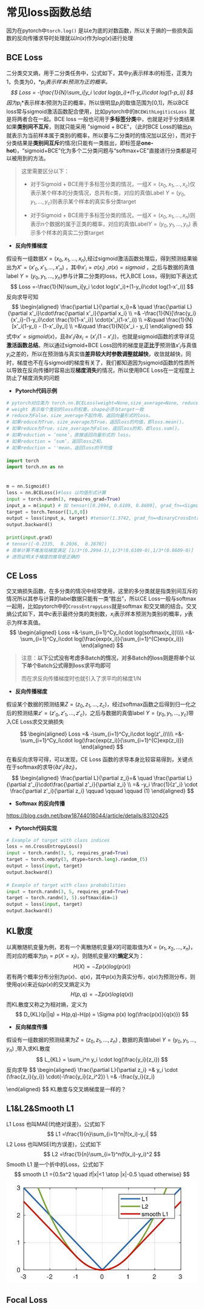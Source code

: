 # 常见loss函数总结

因为在pytorch中`torch.log()` 是以e为底的对数函数，所以关于熵的一些损失函数的反向传播求导时处理就以$ln(x)$作为$log(x)$进行处理

## BCE Loss

二分类交叉熵，用于二分类任务中，公式如下，其中$y_i$表示样本$i$的标签，正类为1，负类为0，*$p_i$*表示样本$i$预测为正的概率。
$$
Loss = -\frac{1}{N}\sum_i[y_i \cdot log(p_i)+(1-y_i)\cdot log(1-p_i)]
$$
因为*$p_i$*表示样本$i$预测为正的概率，所以很明显$p_i$的取值范围为[0,1]，所以BCE loss常与sigmoid激活函数配合使用，比如pytorch中的`BCEWithLogiticsLoss `就是将两者合在一起。BCE loss 一般也可用于**多标签分类**中，也就是对于分类结果如果**类别间不互斥**，则就只能采用 "sigmoid + BCE"，（此时BCE Loss的输出$p_i$  就表示为当前样本属于类别$i$的概率，所以要与二分类时的情况加以区分），而对于分类结果是**类别间互斥**的情况(只能有一类胜出，即标签是**one-hot**)，“sigmoid+BCE”化为多个二分类问题与“softmax+CE”直接进行分类都是可以被用到的方法。

> 这里需要区分以下：
>
> * 对于Sigmoid + BCE用于多标签分类的情况，一组$X= ({x_0,x_1,...,x_c})$仅表示某个样本的分类情况，总共有$c$类，对应的真值Label  $Y=(y_0,y_1,...,y_c)$则表示某个样本的真实多分类target 
>
> * 对于Sigmoid + BCE用于多标签分类的情况，一组$X= ({x_0,x_1,...,x_n})$则表示n个数据的属于正类的概率，对应的真值Label$Y=(y_0,y_1,...,y_n)$ 表示多个样本的真实二分类target 

* **反向传播梯度**

假设有一组数据$X= ({x_0,x_1,...,x_n})$,经过sigmoid激活函数处理后，得到预测结果输出为$X'=(x'_0,x'_1,...,x'_n)$ ，其中$x'_i=σ(x_i)$  ,$σ(x)=sigmoid$   ，之后与数据的真值label   $Y=(y_0,y_1,...,y_n)$参与计算二分类的loss，代入BCE Loss，得到如下表达式
$$
Loss =-\frac{1}{N}\sum_i[y_i \cdot log(x'_i)+(1-y_i)\cdot log(1-x'_i)]
$$
反向求导可知
$$
\begin{aligned}
\frac{\partial L}{\partial x_i}=& \quad \frac{\partial L}{\partial x'_i}\cdot\frac{\partial x'_i}{\partial x_i} \\
 =& -\frac{1}{N}[\frac{y_i}{x'_i}-(1-y_i)\cdot \frac{1}{1-x'_i}] \cdot(x'_i(1-x'_i)) \\
 =&\quad \frac{1}{N}[x'_i(1-y_i) - (1-x'_i)y_i] \\
 =&\quad \frac{1}{N}[x'_i - y_i]
 \end{aligned}
$$
式中$x'=sigmoid(x)$，且${\partial x'_i}/{\partial x_i}=(x'_i(1-x'_i))$，也就是sigmoid函数的求导详见**激活函数总结**。所以通过sigmoid+BCE Loss回传的梯度是**正比于**预测值$x'_i$与真值$y_i$之差的，所以在预测值与真实值**差异较大时参数调整就越快**，收敛就越快，同时，梯度也不在与sigmoid的梯度有关了，我们都知道因为sigmoid函数的性质所以导致在反向传播时容易出现**梯度消失**的情况，所以使用BCE Loss在一定程度上防止了梯度消失的问题

* **Pytorch代码示例**

```python
# pytorch对应类为 torch.nn.BCELoss(weight=None,size_average=None, reduce=None, reduction: str = 'mean')
# weight 表示每个类别的loss的权重，shape必须与target一致
# reduce为False，size_average不起作用，返回向量形式的loss。
# 如果reduce为True，size_average为True，返回loss的均值，即loss.mean()。
# 如果reduce为True，size_average为False，返回loss的和，即loss.sum()。
# 如果reduction = ‘none’，直接返回向量形式的 loss。
# 如果reduction = ‘sum’，返回loss之和。
# 如果reduction = ''mean，返回loss的平均值

import torch
import torch.nn as nn


m = nn.Sigmoid()
loss = nn.BCELoss()#loss 以均值形式计算
input = torch.randn(3, requires_grad=True)
input_a = m(input) # 如 tensor([0.2994, 0.6109, 0.8609], grad_fn=<SigmoidBackward0>)
target = torch.Tensor([1,0,0])
output = loss(input_a, target) #tensor(1.3742, grad_fn=<BinaryCrossEntropyBackward0>)
output.backward()

print(input.grad) 
# tensor([-0.2335,  0.2036,  0.2870])
# 简单计算不难发现梯度满足 [1/3*(0.2994-1),1/3*(0.6109-0),1/3*(0.8609-0)]
# 进而证明关于梯度的推导是正确的
```



## CE Loss

交叉熵损失函数，在多分类的情况中经常使用，这里的多分类就是指类别间互斥的情况所以其参与计算的label数据只能有一类“胜出”，所以CE Loss一般与softmax一起用，比如pytorch中的`CrossEntropyLoss`就是softmax 和交叉熵的结合。交叉熵公式如下，其中$c$表示最终分类的类别数，$x_i$表示样本预测为类别$i$的概率，$y$表示为样本真值。
$$
\begin{aligned}
Loss =&-\sum_{i=1}^Cy_i\cdot log(softmax(x_i))\\\\
     =&-\sum_{i=1}^Cy_i\cdot log(\frac{exp(x_i)}{\sum_{i=1}^{C}exp(x_i)})
\end{aligned}
$$

> 注意：**以下公式没有考虑多Batch的情况，对多Batch的loss则是将单个以下单个Batch公式得到loss求平均即可**
>
> 而在求反向传播梯度时也就引入了求平均的梯度1/N

* **反向传播梯度**

假设某个数据的预测结果$Z= ({z_0,z_1,...,z_c})$，经过softmax函数之后得到归一化之后的预测结果$z'=(z'_0,z'_1,...,z'_c)$，之后与数据的真值label  $Y=(y_0,y_1,...,y_c)$带入CE Loss求交叉熵损失

$$
\begin{aligned}
Loss =& -\sum_{i=1}^Cy_i\cdot log(z'_i)\\\\
     =&-\sum_{i=1}^Cy_i\cdot log(\frac{exp(z_i)}{\sum_{i=1}^{C}exp(z_i)})
 \end{aligned}
$$

在看反向求导可得，可以发现，CE Loss 函数的求导本身比较容易得到，关键点在于softmax的求导(${\partial z'_i}/{\partial z_i}$)，
$$
\begin{aligned}
\frac{\partial L}{\partial z_i}=& \quad \frac{\partial L}{\partial z'_i}\cdot\frac{\partial z'_i}{\partial z_i} \\
 =& -y_i \frac{1}{z'_i} \cdot \frac{\partial z'_i}{\partial z_i}   \qquad  \qquad \qquad (1)
 \end{aligned}
$$

* **Softmax 的反向传播**

https://blog.csdn.net/bqw18744018044/article/details/83120425



* **Pytorch代码实现**

```python
# Example of target with class indices
loss = nn.CrossEntropyLoss()
input = torch.randn(3, 5, requires_grad=True)
target = torch.empty(3, dtype=torch.long).random_(5)
output = loss(input, target)
output.backward()

# Example of target with class probabilities
input = torch.randn(3, 5, requires_grad=True)  
target = torch.randn(3, 5).softmax(dim=1)
output = loss(input, target)
output.backward()
```



## KL散度

以离散随机变量为例，若有一个离散随机变量$X$的可能取值为$X=(x_1,x_2,...,x_n)$，而对应的概率为$p_i=p(X=x_i)$，则随机变量$X$的**熵定义**为：
$$
H(X) = -\Sigma p(x)log (p(x))
$$
若有两个概率分布分别为$p(x)$、$q(x)$，其中$p(x)$为真实分布，$q(x)$为预测分布，则使用$q(x)$来近似$p(x)$的交叉熵定义为
$$
H(p,q) =-\Sigma p(x)log(q(x))
$$
而KL散度又称之为相对熵，定义为
$$
D_{KL}(p||q) = H(p,q)-H(p)
             = \Sigma p(x) log(\frac{p(x)}{q(x)})
$$

* **反向梯度传播**

假设有一组数据的预测结果为$Z= ({z_0,z_1,...,z_n})$ , 数据的真值label $Y=(y_0,y_1,...,y_n)$ ,带入求KL散度
$$
L_{KL} = \sum_i^n y_i  \cdot log(\frac{y_i}{z_i})
$$
反向求导
$$
\begin{aligned}
\frac{\partial L}{\partial z_i} =& y_i \cdot (\frac{z_i}{y_i}) \cdot(-\frac{y_i}{z_i^2}) \\
=& -\frac{y_i}{z_i}

 \end{aligned}
$$
KL散度与交叉熵梯度是一样的？



## L1&L2&Smooth L1

L1 Loss 也叫MAE(均绝对误差)，公式如下
$$
L1 =\frac{1}{n}\sum_{i=1}^n|f(x_i)-y_i|
$$
L2 Loss 也叫MSE(均方误差)，公式如下
$$
L2 =\frac{1}{n}\sum_{i=1}^n(f(x_i)-y_i)^2
$$
Smooth L1 是一个折中的Loss，公式如下
$$
smooth L1 ={0.5x^2 \quad  if|x|<1 \atop |x|-0.5 \quad otherwise}
$$
![avatar](./img/smoothl1.png)



## Focal Loss

